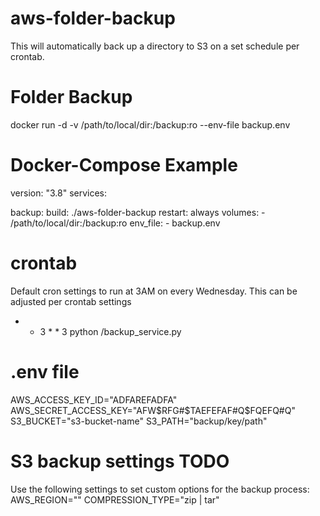 # aws-folder-backup

This will automatically back up a directory to S3 on a set schedule per crontab.

# Folder Backup

docker run -d -v /path/to/local/dir:/backup:ro --env-file backup.env

# Docker-Compose Example

version: "3.8"
services:

  backup:
      build: ./aws-folder-backup
      restart: always
      volumes:
        - /path/to/local/dir:/backup:ro
      env_file:
        - backup.env

# crontab
Default cron settings to run at 3AM on every Wednesday. This can be adjusted per crontab settings
 - * 3 * * 3 python /backup_service.py

 # .env file
AWS_ACCESS_KEY_ID="ADFAREFADFA"
AWS_SECRET_ACCESS_KEY="AFW$RFG#$TAEFEFAF#Q$FQEFQ#Q"
S3_BUCKET="s3-bucket-name"
S3_PATH="backup/key/path"

# S3 backup settings TODO
Use the following settings to set custom options for the backup process:
AWS_REGION=""
COMPRESSION_TYPE="zip | tar"
